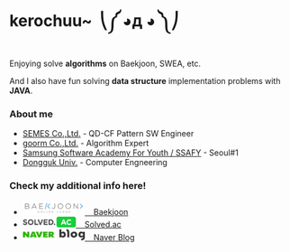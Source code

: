 # kerochuu~&nbsp;  ⎝༼ ◕д ◕ ༽⎠&nbsp;

Enjoying solve **algorithms** on Baekjoon, SWEA, etc.

And I also have fun solving **data structure** implementation problems with **JAVA**.


### About me
- [SEMES Co.,Ltd.](https://www.semes.com/index.do?ar_action=changeLang&ar_lang=EN) - QD-CF Pattern SW Engineer
- [goorm Co.,Ltd.](https://edu.goorm.io/) - Algorithm Expert
- [Samsung Software Academy For Youth / SSAFY](https://www.ssafy.com/ksp/jsp/swp/swpMain.jsp) - Seoul#1
- [Dongguk Univ.](http://www.dongguk.edu/mbs/kr/index.jsp) - Computer Engneering


### Check my additional info here!  
- [ <img src="https://github.com/kerochuu/kerochuu/blob/master/img/baekjoon.png" width="110"> &nbsp;&nbsp; Baekjoon ](https://www.acmicpc.net/user/kerochuu)
- [ <img src="https://github.com/kerochuu/kerochuu/blob/master/img/solved_ac.png" width="94"> &nbsp;&nbsp; Solved.ac ](https://solved.ac/profile/kerochuu)
- [ <img src="https://github.com/kerochuu/kerochuu/blob/master/img/naver_blog.png" width="110"> &nbsp;&nbsp; Naver Blog ](https://blog.naver.com/kerochuu)

<!--
**kerochuu/kerochuu** is a ✨ _special_ ✨ repository because its `README.md` (this file) appears on your GitHub profile.

Here are some ideas to get you started:

- 🔭 I’m currently working on ...
- 🌱 I’m currently learning ...
- 👯 I’m looking to collaborate on ...
- 🤔 I’m looking for help with ...
- 💬 Ask me about ...
- 📫 How to reach me: ...
- 😄 Pronouns: ...
- ⚡ Fun fact: ...
-->
